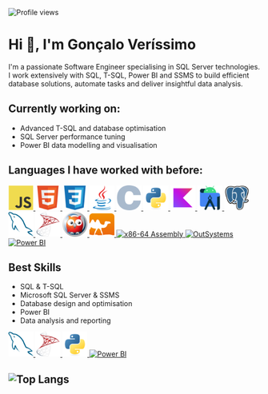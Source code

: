 ![Profile views](https://komarev.com/ghpvc/?username=goncalofverissimo&color=bb0000)

# Hi 👋, I'm Gonçalo Veríssimo

I'm a passionate Software Engineer specialising in SQL Server technologies. I work extensively with SQL, T-SQL, Power BI and SSMS to build efficient database solutions, automate tasks and deliver insightful data analysis.

## Currently working on:
- Advanced T-SQL and database optimisation
- SQL Server performance tuning
- Power BI data modelling and visualisation

## Languages I have worked with before:

<a href="https://www.w3schools.com/js/" target="_blank">
  <img src="https://raw.githubusercontent.com/devicons/devicon/master/icons/javascript/javascript-original.svg" alt="JavaScript" width="50" />
</a>
<a href="https://www.w3schools.com/html/" target="_blank">
  <img src="https://raw.githubusercontent.com/devicons/devicon/master/icons/html5/html5-original.svg" alt="HTML5" width="50" />
</a>
<a href="https://www.w3schools.com/css/" target="_blank">
  <img src="https://raw.githubusercontent.com/devicons/devicon/master/icons/css3/css3-original.svg" alt="CSS3" width="50" />
</a>
<a href="https://www.oracle.com/java/" target="_blank">
  <img src="https://raw.githubusercontent.com/devicons/devicon/master/icons/java/java-original.svg" alt="Java" width="50" />
</a>
<a href="https://en.wikipedia.org/wiki/C_(programming_language)" target="_blank">
  <img src="https://raw.githubusercontent.com/devicons/devicon/master/icons/c/c-original.svg" alt="C" width="50" />
</a>
<a href="https://www.python.org/" target="_blank">
  <img src="https://raw.githubusercontent.com/devicons/devicon/master/icons/python/python-original.svg" alt="Python" width="50" />
</a>
<a href="https://kotlinlang.org/" target="_blank">
  <img src="https://raw.githubusercontent.com/devicons/devicon/master/icons/kotlin/kotlin-original.svg" alt="Kotlin" width="50" />
</a>
<a href="https://developer.android.com/studio" target="_blank">
  <img src="https://raw.githubusercontent.com/devicons/devicon/master/icons/androidstudio/androidstudio-original.svg" alt="Android Studio" width="50" />
</a>
<a href="https://www.postgresql.org/" target="_blank">
  <img src="https://raw.githubusercontent.com/devicons/devicon/master/icons/postgresql/postgresql-original.svg" alt="PostgreSQL" width="50" />
</a>
<a href="https://www.mysql.com/" target="_blank">
  <img src="https://raw.githubusercontent.com/devicons/devicon/master/icons/mysql/mysql-original.svg" alt="MySQL" width="50" />
</a>
<a href="https://learn.microsoft.com/en-us/sql/sql-server/" target="_blank">
  <img src="https://raw.githubusercontent.com/devicons/devicon/master/icons/microsoftsqlserver/microsoftsqlserver-original.svg" alt="SQL Server" width="50" />
</a>
<a href="https://www.swi-prolog.org/" target="_blank">
  <img src="https://raw.githubusercontent.com/devicons/devicon/master/icons/prolog/prolog-original.svg" alt="Prolog" width="50" />
</a>
<a href="https://ocaml.org/" target="_blank">
  <img src="https://raw.githubusercontent.com/devicons/devicon/master/icons/ocaml/ocaml-original.svg" alt="OCaml" width="50" />
</a>
<a href="https://en.wikipedia.org/wiki/Assembly_language" target="_blank">
  <img src="https://user-images.githubusercontent.com/5421823/62779159-4cf76880-baaa-11e9-8318-e20a1aaa913a.png" alt="x86-64 Assembly" width="50" />
</a>
<a href="https://www.outsystems.com/" target="_blank">
  <img src="https://www.outsystems.com/favicon.ico" alt="OutSystems" width="50" />
</a>
<a href="https://powerbi.microsoft.com/" target="_blank">
  <img src="https://github.com/microsoft/PowerBI-Icons/blob/main/SVG/Power-BI.svg"  
  alt="Power BI" width="50">
</a>

## Best Skills
- SQL & T-SQL
- Microsoft SQL Server & SSMS
- Database design and optimisation
- Power BI
- Data analysis and reporting

<a href="https://www.w3schools.com/sql/" target="_blank">
  <img src="https://raw.githubusercontent.com/devicons/devicon/master/icons/mysql/mysql-original.svg"  
  alt="SQL" width="50">
</a>

<a href="https://learn.microsoft.com/pt-pt/training/modules/get-started-transact-sql-programming/" target="_blank">
  <img src="https://raw.githubusercontent.com/devicons/devicon/master/icons/microsoftsqlserver/microsoftsqlserver-original.svg" 
  alt="T-SQL" width="50">
</a>

<a href="https://www.python.org" target="_blank">
  <img src="https://raw.githubusercontent.com/devicons/devicon/master/icons/python/python-original.svg"  
  alt="Python" width="50">
</a>

<a href="https://powerbi.microsoft.com/" target="_blank">
  <img src="https://github.com/microsoft/PowerBI-Icons/blob/main/SVG/Power-BI.svg"  
  alt="Power BI" width="50">
</a>

## ![Top Langs](https://github-readme-stats.vercel.app/api/top-langs/?username=gonverissimo&layout=compact&theme=radical)

